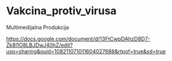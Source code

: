 # Vakcina_protiv_virusa
Multimedijalna Produkcija

https://docs.google.com/document/d/13FtCwpDAhzD8D7-Zk8l1O8LBJDwJ40hZ/edit?usp=sharing&ouid=108211071011604027688&rtpof=true&sd=true
